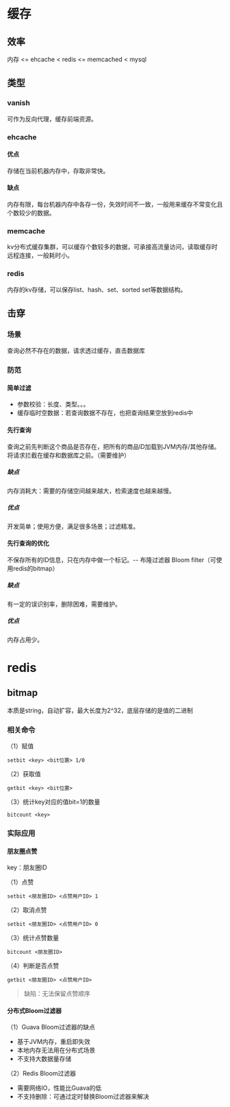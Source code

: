 # 缓存

## 效率

内存 <= ehcache < redis <= memcached < mysql

## 类型

### vanish

可作为反向代理，缓存前端资源。

### ehcache

#### 优点

存储在当前机器内存中，存取非常快。

#### 缺点

内存有限，每台机器内存中各存一份，失效时间不一致，一般用来缓存不常变化且个数较少的数据。

### memcache

kv分布式缓存集群，可以缓存个数较多的数据，可承接高流量访问，读取缓存时远程连接，一般耗时小。

### redis

内存的kv存储，可以保存list、hash、set、sorted set等数据结构。

## 击穿

### 场景

查询必然不存在的数据，请求透过缓存，直击数据库

### 防范

#### 简单过滤

+ 参数校验：长度、类型。。。
+ 缓存临时空数据：若查询数据不存在，也把查询结果空放到redis中

#### 先行查询

查询之前先判断这个商品是否存在，把所有的商品ID加载到JVM内存/其他存储。将请求拦截在缓存和数据库之前。（需要维护）

##### 缺点

内存消耗大：需要的存储空间越来越大，检索速度也越来越慢。

##### 优点

开发简单；使用方便，满足很多场景；过滤精准。

#### 先行查询的优化

不保存所有的ID信息，只在内存中做一个标记。-- 布隆过滤器 Bloom filter（可使用redis的bitmap）

##### 缺点

有一定的误识别率，删除困难，需要维护。

##### 优点

内存占用少。

# redis

## bitmap

本质是string，自动扩容，最大长度为2^32，底层存储的是值的二进制

### 相关命令

（1）赋值

```
setbit <key> <bit位置> 1/0
```

（2）获取值

```
getbit <key> <bit位置>
```

（3）统计key对应的值bit=1的数量

```
bitcount <key>
```

### 实际应用

#### 朋友圈点赞

key：朋友圈ID
 
（1）点赞

```
setbit <朋友圈ID> <点赞用户ID> 1
```

（2）取消点赞

```
setbit <朋友圈ID> <点赞用户ID> 0
```

（3）统计点赞数量

```
bitcount <朋友圈ID> 
```

（4）判断是否点赞

```
getbit <朋友圈ID> <点赞用户ID>
```

> 缺陷：无法保留点赞顺序

#### 分布式Bloom过滤器

（1）Guava Bloom过滤器的缺点

+ 基于JVM内存，重启即失效
+ 本地内存无法用在分布式场景
+ 不支持大数据量存储

（2）Redis Bloom过滤器

+ 需要网络IO，性能比Guava的低
+ 不支持删除：可通过定时替换Bloom过滤器来解决
